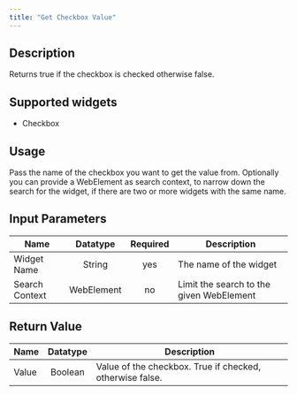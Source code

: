 ```yaml
---
title: "Get Checkbox Value"
---
```

## Description
Returns true if the checkbox is checked otherwise false.

## Supported widgets
 + Checkbox

## Usage
Pass the name of the checkbox you want to get the value from.
Optionally you can provide a WebElement as search context, to narrow down the search for the widget, if there are two or more widgets with the same name.

## Input Parameters

Name | Datatype | Required | Description
---- |:--------:| :-------:|---------------
Widget Name | String | yes | The name of the widget
Search Context | WebElement | no | Limit the search to the given WebElement

## Return Value

Name | Datatype | Description
---- | :---------: | ---------------
Value | Boolean | Value of the checkbox. True if checked, otherwise false.
